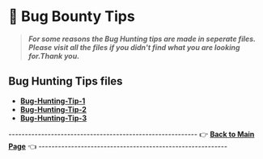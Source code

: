 # 📝 Bug Bounty Tips
> ***For some reasons the Bug Hunting tips are made in seperate files. Please visit all the files if you didn't find what you are looking for.Thank you.***
## Bug Hunting Tips files
- **[Bug-Hunting-Tip-1](tip-file-1.md)**
- **[Bug-Hunting-Tip-2](tip-file-2.md)**
- **[Bug-Hunting-Tip-3](tip-file-3.md)**

---------------------------------------------------------- 👉 **[Back to Main Page](https://github.com/thevillagehacker/Bug-Hunting)** 👈 ----------------------------------------------------------
